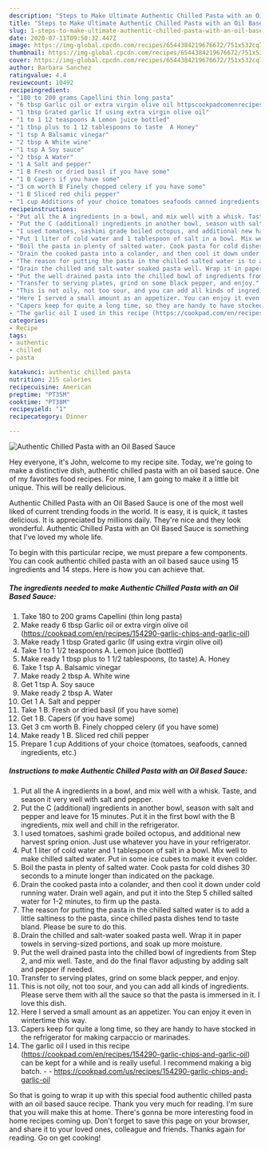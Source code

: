 ```yaml
---
description: "Steps to Make Ultimate Authentic Chilled Pasta with an Oil Based Sauce"
title: "Steps to Make Ultimate Authentic Chilled Pasta with an Oil Based Sauce"
slug: 1-steps-to-make-ultimate-authentic-chilled-pasta-with-an-oil-based-sauce
date: 2020-07-11T09:50:32.447Z
image: https://img-global.cpcdn.com/recipes/6544384219676672/751x532cq70/authentic-chilled-pasta-with-an-oil-based-sauce-recipe-main-photo.jpg
thumbnail: https://img-global.cpcdn.com/recipes/6544384219676672/751x532cq70/authentic-chilled-pasta-with-an-oil-based-sauce-recipe-main-photo.jpg
cover: https://img-global.cpcdn.com/recipes/6544384219676672/751x532cq70/authentic-chilled-pasta-with-an-oil-based-sauce-recipe-main-photo.jpg
author: Barbara Sanchez
ratingvalue: 4.4
reviewcount: 10492
recipeingredient:
- "180 to 200 grams Capellini thin long pasta"
- "6 tbsp Garlic oil or extra virgin olive oil httpscookpadcomenrecipes154290garlicchipsandgarlicoil"
- "1 tbsp Grated garlic If using extra virgin olive oil"
- "1 to 1 12 teaspoons A Lemon juice bottled"
- "1 tbsp plus to 1 12 tablespoons to taste  A Honey"
- "1 tsp A Balsamic vinegar"
- "2 tbsp A White wine"
- "1 tsp A Soy sauce"
- "2 tbsp A Water"
- "1 A Salt and pepper"
- "1 B Fresh or dried basil if you have some"
- "1 B Capers if you have some"
- "3 cm worth B Finely chopped celery if you have some"
- "1 B Sliced red chili pepper"
- "1 cup Additions of your choice tomatoes seafoods canned ingredients etc"
recipeinstructions:
- "Put all the A ingredients in a bowl, and mix well with a whisk. Taste, and season it very well with salt and pepper."
- "Put the C (additional) ingredients in another bowl, season with salt and pepper and leave for 15 minutes. Put it in the first bowl with the B ingredients, mix well and chill in the refrigerator."
- "I used tomatoes, sashimi grade boiled octopus, and additional new harvest spring onion. Just use whatever you have in your refrigerator."
- "Put 1 liter of cold water and 1 tablespoon of salt in a bowl. Mix well to make chilled salted water. Put in some ice cubes to make it even colder."
- "Boil the pasta in plenty of salted water. Cook pasta for cold dishes 30 seconds to a minute longer than indicated on the package."
- "Drain the cooked pasta into a colander, and then cool it down under cold running water. Drain well again, and put it into the Step 5 chilled salted water for 1-2 minutes, to firm up the pasta."
- "The reason for putting the pasta in the chilled salted water is to add a little saltiness to the pasta, since chilled pasta dishes tend to taste bland. Please be sure to do this."
- "Drain the chilled and salt-water soaked pasta well. Wrap it in paper towels in serving-sized portions, and soak up more moisture."
- "Put the well drained pasta into the chilled bowl of ingredients from Step 2, and mix well. Taste, and do the final flavor adjusting by adding salt and pepper if needed."
- "Transfer to serving plates, grind on some black pepper, and enjoy."
- "This is not oily, not too sour, and you can add all kinds of ingredients. Please serve them with all the sauce so that the pasta is immersed in it. I love this dish."
- "Here I served a small amount as an appetizer. You can enjoy it even in wintertime this way."
- "Capers keep for quite a long time, so they are handy to have stocked in the refrigerator for making carpaccio or marinades."
- "The garlic oil I used in this recipe (https://cookpad.com/en/recipes/154290-garlic-chips-and-garlic-oil) can be kept for a while and is really useful. I recommend making a big batch.  https://cookpad.com/us/recipes/154290-garlic-chips-and-garlic-oil"
categories:
- Recipe
tags:
- authentic
- chilled
- pasta

katakunci: authentic chilled pasta 
nutrition: 215 calories
recipecuisine: American
preptime: "PT35M"
cooktime: "PT38M"
recipeyield: "1"
recipecategory: Dinner

---
```



![Authentic Chilled Pasta with an Oil Based Sauce](https://img-global.cpcdn.com/recipes/6544384219676672/751x532cq70/authentic-chilled-pasta-with-an-oil-based-sauce-recipe-main-photo.jpg)

Hey everyone, it's John, welcome to my recipe site. Today, we're going to make a distinctive dish, authentic chilled pasta with an oil based sauce. One of my favorites food recipes. For mine, I am going to make it a little bit unique. This will be really delicious.

Authentic Chilled Pasta with an Oil Based Sauce is one of the most well liked of current trending foods in the world. It is easy, it is quick, it tastes delicious. It is appreciated by millions daily. They're nice and they look wonderful. Authentic Chilled Pasta with an Oil Based Sauce is something that I've loved my whole life.




To begin with this particular recipe, we must prepare a few components. You can cook authentic chilled pasta with an oil based sauce using 15 ingredients and 14 steps. Here is how you can achieve that.

<!--inarticleads1-->

##### The ingredients needed to make Authentic Chilled Pasta with an Oil Based Sauce:

1. Take 180 to 200 grams Capellini (thin long pasta)
1. Make ready 6 tbsp Garlic oil or extra virgin olive oil (https://cookpad.com/en/recipes/154290-garlic-chips-and-garlic-oil)
1. Make ready 1 tbsp Grated garlic (If using extra virgin olive oil)
1. Take 1 to 1 1/2 teaspoons A. Lemon juice (bottled)
1. Make ready 1 tbsp plus to 1 1/2 tablespoons, (to taste)  A. Honey
1. Take 1 tsp A. Balsamic vinegar
1. Make ready 2 tbsp A. White wine
1. Get 1 tsp A. Soy sauce
1. Make ready 2 tbsp A. Water
1. Get 1 A. Salt and pepper
1. Take 1 B. Fresh or dried basil (if you have some)
1. Get 1 B. Capers (if you have some)
1. Get 3 cm worth B. Finely chopped celery (if you have some)
1. Make ready 1 B. Sliced red chili pepper
1. Prepare 1 cup Additions of your choice (tomatoes, seafoods, canned ingredients, etc.)




<!--inarticleads2-->

##### Instructions to make Authentic Chilled Pasta with an Oil Based Sauce:

1. Put all the A ingredients in a bowl, and mix well with a whisk. Taste, and season it very well with salt and pepper.
1. Put the C (additional) ingredients in another bowl, season with salt and pepper and leave for 15 minutes. Put it in the first bowl with the B ingredients, mix well and chill in the refrigerator.
1. I used tomatoes, sashimi grade boiled octopus, and additional new harvest spring onion. Just use whatever you have in your refrigerator.
1. Put 1 liter of cold water and 1 tablespoon of salt in a bowl. Mix well to make chilled salted water. Put in some ice cubes to make it even colder.
1. Boil the pasta in plenty of salted water. Cook pasta for cold dishes 30 seconds to a minute longer than indicated on the package.
1. Drain the cooked pasta into a colander, and then cool it down under cold running water. Drain well again, and put it into the Step 5 chilled salted water for 1-2 minutes, to firm up the pasta.
1. The reason for putting the pasta in the chilled salted water is to add a little saltiness to the pasta, since chilled pasta dishes tend to taste bland. Please be sure to do this.
1. Drain the chilled and salt-water soaked pasta well. Wrap it in paper towels in serving-sized portions, and soak up more moisture.
1. Put the well drained pasta into the chilled bowl of ingredients from Step 2, and mix well. Taste, and do the final flavor adjusting by adding salt and pepper if needed.
1. Transfer to serving plates, grind on some black pepper, and enjoy.
1. This is not oily, not too sour, and you can add all kinds of ingredients. Please serve them with all the sauce so that the pasta is immersed in it. I love this dish.
1. Here I served a small amount as an appetizer. You can enjoy it even in wintertime this way.
1. Capers keep for quite a long time, so they are handy to have stocked in the refrigerator for making carpaccio or marinades.
1. The garlic oil I used in this recipe (https://cookpad.com/en/recipes/154290-garlic-chips-and-garlic-oil) can be kept for a while and is really useful. I recommend making a big batch. -  - https://cookpad.com/us/recipes/154290-garlic-chips-and-garlic-oil




So that is going to wrap it up with this special food authentic chilled pasta with an oil based sauce recipe. Thank you very much for reading. I'm sure that you will make this at home. There's gonna be more interesting food in home recipes coming up. Don't forget to save this page on your browser, and share it to your loved ones, colleague and friends. Thanks again for reading. Go on get cooking!
